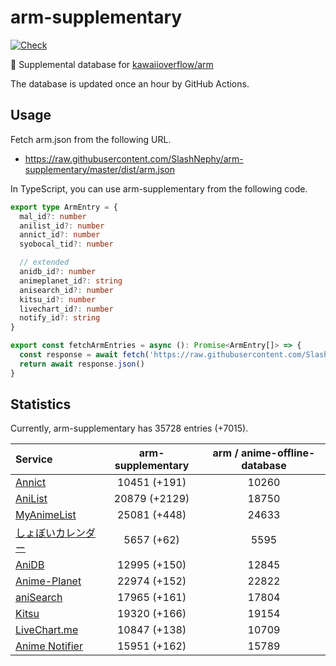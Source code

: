 # arm-supplementary

[![Check](https://github.com/SlashNephy/arm-supplementary/actions/workflows/check-node.yml/badge.svg)](https://github.com/SlashNephy/arm-supplementary/actions/workflows/check-node.yml)

💊 Supplemental database for [kawaiioverflow/arm](https://github.com/kawaiioverflow/arm)

The database is updated once an hour by GitHub Actions.

## Usage

Fetch arm.json from the following URL.

- https://raw.githubusercontent.com/SlashNephy/arm-supplementary/master/dist/arm.json

In TypeScript, you can use arm-supplementary from the following code.

```TypeScript
export type ArmEntry = {
  mal_id?: number
  anilist_id?: number
  annict_id?: number
  syobocal_tid?: number

  // extended
  anidb_id?: number
  animeplanet_id?: string
  anisearch_id?: number
  kitsu_id?: number
  livechart_id?: number
  notify_id?: string
}

export const fetchArmEntries = async (): Promise<ArmEntry[]> => {
  const response = await fetch('https://raw.githubusercontent.com/SlashNephy/arm-supplementary/master/dist/arm.json')
  return await response.json()
}
```

## Statistics

Currently, arm-supplementary has 35728 entries (+7015).

| Service                                     | arm-supplementary | arm / anime-offline-database |
| :------------------------------------------ | :---------------: | :--------------------------: |
| [Annict](https://annict.com)                |   10451 (+191)    |            10260             |
| [AniList](https://anilist.co)               |   20879 (+2129)   |            18750             |
| [MyAnimeList](https://myanimelist.net)      |   25081 (+448)    |            24633             |
| [しょぼいカレンダー](https://cal.syoboi.jp) |    5657 (+62)     |             5595             |
| [AniDB](https://anidb.net)                  |   12995 (+150)    |            12845             |
| [Anime-Planet](https://anime-planet.com)    |   22974 (+152)    |            22822             |
| [aniSearch](https://anisearch.com)          |   17965 (+161)    |            17804             |
| [Kitsu](https://kitsu.io)                   |   19320 (+166)    |            19154             |
| [LiveChart.me](https://livechart.me)        |   10847 (+138)    |            10709             |
| [Anime Notifier](https://notify.moe)        |   15951 (+162)    |            15789             |
